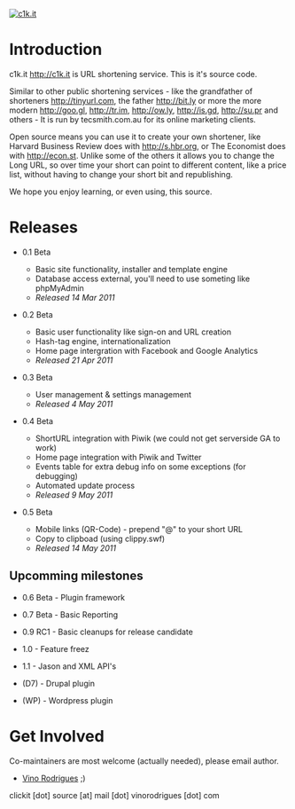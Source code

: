 [![c1k.it](http://c1k.it/images/logo2.png)](http://c1k.it)


# Introduction

c1k.it <http://c1k.it> is URL shortening service.  This is it's source code.

Similar to other public shortening services - like the grandfather of shorteners
<http://tinyurl.com>, the father <http://bit.ly> or more the more modern
<http://goo.gl>, <http://tr.im>, <http://ow.ly>, <http://is.gd>, <http://su.pr>
and others - It is run by tecsmith.com.au for its online marketing clients.

Open source means you can use it to create your own shortener, like Harvard
Business Review does with <http://s.hbr.org>, or The Economist does with
<http://econ.st>.  Unlike some of the others it allows you to change the Long
URL, so over time your short can point to different content, like a price list,
without having to change your short bit and republishing.

We hope you enjoy learning, or even using, this source.


# Releases

* 0.1 Beta
	* Basic site functionality, installer and template engine
	* Database access external, you'll need to use someting like phpMyAdmin
	* _Released 14 Mar 2011_
        
* 0.2 Beta
	* Basic user functionality like sign-on and URL creation
	* Hash-tag engine, internationalization
	* Home page intergration with Facebook and Google Analytics
	* _Released 21 Apr 2011_
           
* 0.3 Beta
	* User management & settings management
	* _Released 4 May 2011_
           
* 0.4 Beta
	* ShortURL integration with Piwik (we could not get serverside GA to work)
	* Home page integration with Piwik and Twitter
	* Events table for extra debug info on some exceptions (for debugging)
	* Automated update process
	* _Released 9 May 2011_

* 0.5 Beta
	* Mobile links (QR-Code) - prepend "@" to your short URL
	* Copy to clipboad (using clippy.swf)
	* _Released 14 May 2011_


## Upcomming milestones

* 0.6 Beta - Plugin framework

* 0.7 Beta - Basic Reporting

* 0.9 RC1 - Basic cleanups for release candidate

* 1.0 - Feature freez

* 1.1 - Jason and XML API's

* (D7) - Drupal plugin

* (WP) - Wordpress plugin


# Get Involved

Co-maintainers are most welcome (actually needed), please email author.

- [Vino Rodrigues](http://www.tecsmith.com.au) ;)

clickit [dot] source [at] mail [dot] vinorodrigues [dot] com
